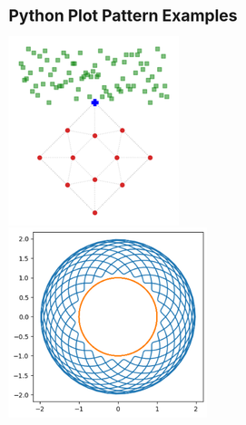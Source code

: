 
# Python Plot Pattern Examples

<p float="left">
  <img src="/try.png" width="300" />
  <img src="/triplot.png" width="350" />
</p>
